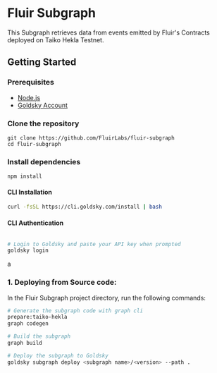 # Fluir Subgraph 
This Subgraph retrieves data from events emitted by Fluir's Contracts deployed on Taiko Hekla Testnet.


##  Getting Started

### Prerequisites

- [Node.js](https://nodejs.org/en/) 
- [Goldsky Account](https://app.goldsky.com/)

### Clone the repository
``` 
git clone https://github.com/FluirLabs/fluir-subgraph
cd fluir-subgraph
```



 ### Install dependencies

```
npm install
```

#### CLI Installation

```bash
curl -fsSL https://cli.goldsky.com/install | bash
```

#### CLI Authentication

```bash

# Login to Goldsky and paste your API key when prompted
goldsky login
```
a
### 1. Deploying from Source code:

In the Fluir Subgraph project directory, run the following commands:

```bash
# Generate the subgraph code with graph cli
prepare:taiko-hekla
graph codegen

# Build the subgraph
graph build

# Deploy the subgraph to Goldsky
goldsky subgraph deploy <subgraph name>/<version> --path .
```



